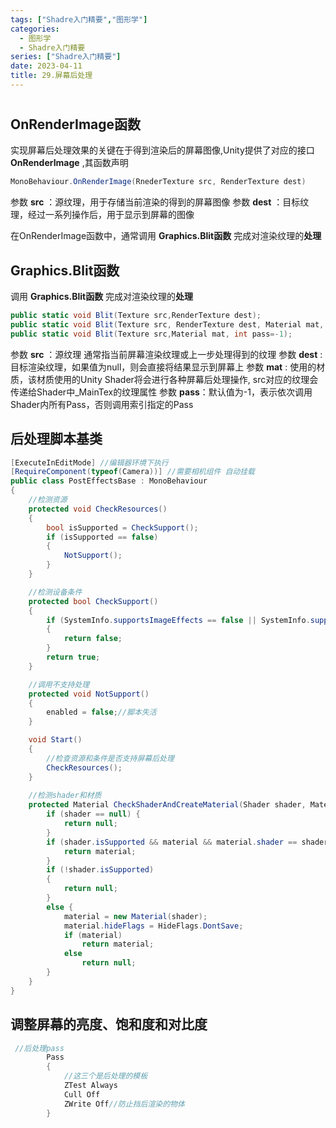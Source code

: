 ```yaml
---
tags: ["Shadre入门精要","图形学"]
categories:
  - 图形学
  - Shadre入门精要
series: ["Shadre入门精要"]
date: 2023-04-11
title: 29.屏幕后处理 
---
```

# 

## OnRenderImage函数

实现屏幕后处理效果的关键在于得到渲染后的屏幕图像,Unity提供了对应的接口 **OnRenderImage** ,其函数声明

```cs
MonoBehaviour.OnRenderImage(RnederTexture src, RenderTexture dest)
```

参数 **src** ：源纹理，用于存储当前渲染的得到的屏幕图像
参数 **dest** ：目标纹理，经过一系列操作后，用于显示到屏幕的图像

在OnRenderImage函数中，通常调用 **Graphics.Blit函数** 完成对渲染纹理的**处理**

## Graphics.Blit函数

调用 **Graphics.Blit函数** 完成对渲染纹理的**处理**

```cs
public static void Blit(Texture src,RenderTexture dest);     
public static void Blit(Texture src, RenderTexture dest, Material mat, int pass=-1);
public static void Blit(Texture src,Material mat, int pass=-1);
```

参数 **src** ：源纹理 通常指当前屏幕渲染纹理或上一步处理得到的纹理
参数 **dest** : 目标渲染纹理，如果值为null，则会直接将结果显示到屏幕上
参数 **mat** : 使用的材质，该材质使用的Unity Shader将会进行各种屏幕后处理操作, src对应的纹理会传递给Shader中_MainTex的纹理属性
参数 **pass**：默认值为-1，表示依次调用Shader内所有Pass，否则调用索引指定的Pass

## 后处理脚本基类

```cs
[ExecuteInEditMode] //编辑器环境下执行
[RequireComponent(typeof(Camera))] //需要相机组件 自动挂载
public class PostEffectsBase : MonoBehaviour
{
    //检测资源
    protected void CheckResources()
    {
        bool isSupported = CheckSupport();
        if (isSupported == false)
        {
            NotSupport();
        }
    }

    //检测设备条件
    protected bool CheckSupport()
    {
        if (SystemInfo.supportsImageEffects == false || SystemInfo.supportsRenderTextures == false)
        {
            return false;
        }
        return true;
    }

    //调用不支持处理
    protected void NotSupport()
    {
        enabled = false;//脚本失活
    }

    void Start()
    {
        //检查资源和条件是否支持屏幕后处理
        CheckResources();
    }
    
    //检测shader和材质
    protected Material CheckShaderAndCreateMaterial(Shader shader, Material material) {
        if (shader == null) {
            return null;
        }
        if (shader.isSupported && material && material.shader == shader) {
            return material;
        }
        if (!shader.isSupported)
        {
            return null;
        }
        else {
            material = new Material(shader);
            material.hideFlags = HideFlags.DontSave;
            if (material)
                return material;
            else
                return null;
        }
    }
}
```

## 调整屏幕的亮度、饱和度和对比度

```cs
 //后处理pass
        Pass
        {
            //这三个是后处理的模板
            ZTest Always
            Cull Off
            ZWrite Off//防止挡后渲染的物体
        }
```

```c++
```


